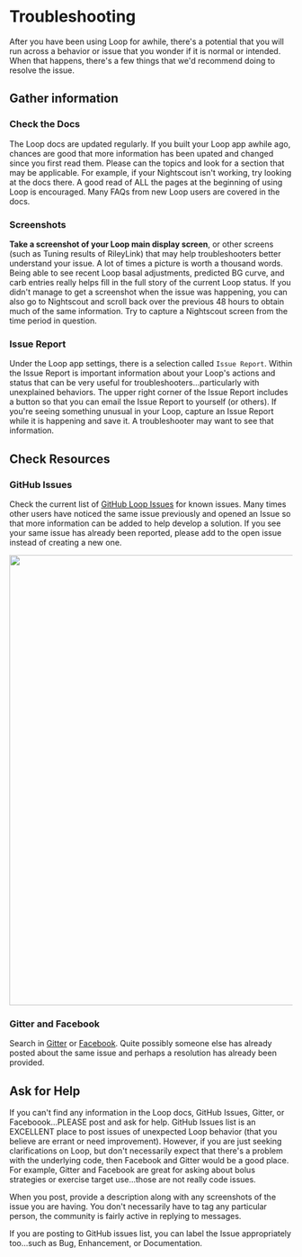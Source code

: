 # Troubleshooting

After you have been using Loop for awhile, there's a potential that you will run across a behavior or issue that you wonder if it is normal or intended.  When that happens, there's a few things that we'd recommend doing to resolve the issue.

## Gather information

### Check the Docs
The Loop docs are updated regularly.  If you built your Loop app awhile ago, chances are good that more information has been upated and changed since you first read them.  Please can the topics and look for a section that may be applicable.  For example, if your Nightscout isn't working, try looking at the docs there.  A good read of ALL the pages at the beginning of using Loop is encouraged.  Many FAQs from new Loop users are covered in the docs.

### Screenshots
**Take a screenshot of your Loop main display screen**, or other screens (such as Tuning results of RileyLink) that may help troubleshooters better understand your issue.  A lot of times a picture is worth a thousand words.  Being able to see recent Loop basal adjustments, predicted BG curve, and carb entries really helps fill in the full story of the current Loop status.  If you didn't manage to get a screenshot when the issue was happening, you can also go to Nightscout and scroll back over the previous 48 hours to obtain much of the same information.  Try to capture a Nightscout screen from the time period in question.

### Issue Report
Under the Loop app settings, there is a selection called `Issue Report`.  Within the Issue Report is important information about your Loop's actions and status that can be very useful for troubleshooters...particularly with unexplained behaviors.  The upper right corner of the Issue Report includes a button so that you can email the Issue Report to yourself (or others).  If you're seeing something unusual in your Loop, capture an Issue Report while it is happening and save it.  A troubleshooter may want to see that information.

## Check Resources

### GitHub Issues

Check the current list of [GitHub Loop Issues](https://github.com/LoopKit/Loop/issues) for known issues.  Many times other users have noticed the same issue previously and opened an Issue so that more information can be added to help develop a solution.  If you see your same issue has already been reported, please add to the open issue instead of creating a new one.

<p align="center">
<img src="../img/loop-issues.png" width="800">
</p>

### Gitter and Facebook
Search in [Gitter](https://gitter.im/LoopKit/Loop) or [Facebook](https://www.facebook.com/groups/TheLoopedGroup/?fref=nf).  Quite possibly someone else has already posted about the same issue and perhaps a resolution has already been provided.  

## Ask for Help
If you can't find any information in the Loop docs, GitHub Issues, Gitter, or Faceboook...PLEASE post and ask for help.  GitHub Issues list is an EXCELLENT place to post issues of unexpected Loop behavior (that you believe are errant or need improvement).  However, if you are just seeking clarifications on Loop, but don't necessarily expect that there's a problem with the underlying code, then Facebook and Gitter would be a good place.  For example, Gitter and Facebook are great for asking about bolus strategies or exercise target use...those are not really code issues.

When you post, provide a description along with any screenshots of the issue you are having.  You don't necessarily have to tag any particular person, the community is fairly active in replying to messages.

If you are posting to GitHub issues list, you can label the Issue appropriately too...such as Bug, Enhancement, or Documentation.
